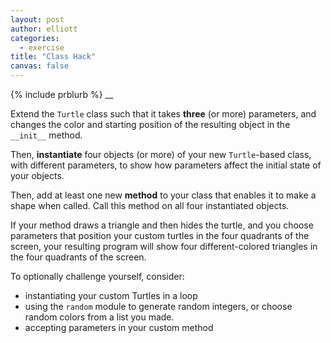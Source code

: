 ```yaml
---
layout: post
author: elliott
categories:
  - exercise
title: "Class Hack"
canvas: false
---
```


{% include prblurb %}
__


Extend the `Turtle` class such that it takes **three** (or more) parameters, and changes the color and starting position of the resulting object in the `__init__` method.

Then, **instantiate** four objects (or more) of your new `Turtle`-based class, with different parameters, to show how parameters affect the initial state of your objects.

Then, add at least one new **method** to your class that enables it to make a shape when called. Call this method on all four instantiated objects.

If your method draws a triangle and then hides the turtle, and you choose parameters that position your custom turtles in the four quadrants of the screen, your resulting program will show four different-colored triangles in the four quadrants of the screen.


To optionally challenge yourself, consider:

* instantiating your custom Turtles in a loop
* using the `random` module to generate random integers, or choose random colors from a list you made.
* accepting parameters in your custom method